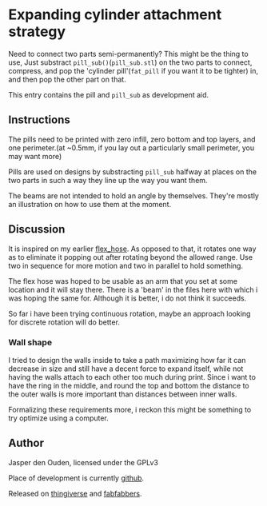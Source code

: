 # Expanding cylinder attachment strategy
Need to connect two parts semi-permanently? This might be the thing to use,
Just substract `pill_sub()`(`pill_sub.stl`) on the two parts to connect, 
compress, and pop the 'cylinder pill'(`fat_pill` if you want it to be tighter)
in, and then pop the other part on that.

This entry contains the pill and `pill_sub` as development aid.

## Instructions
The pills need to be printed with zero infill, zero bottom and top layers,
and one perimeter.(at ~0.5mm, if you lay out a particularly small perimeter,
you may want more)

Pills are used on designs by substracting `pill_sub` halfway at places on 
the two parts in such a way they line up the way you want them.

The beams are not intended to hold an angle by themselves. They're mostly an
illustration on how to use them at the moment.

## Discussion
It is inspired on my earlier 
[flex_hose](http://www.fabfabbers.com/models/id/134/flex-hose-by-o-jasper). 
As opposed to that, it
rotates one way as to eliminate it popping out after rotating beyond the
allowed range. Use two in sequence for more motion and two in parallel
to hold something.

The flex hose was hoped to be usable as an arm that you set at some location
and it will stay there. There is a 'beam' in the files here with which i was
hoping the same for. Although it is better, i do not think it succeeds. 

So far i have been trying continuous rotation, maybe an approach looking for
discrete rotation will do better.

### Wall shape
I tried to design the walls inside to take a path maximizing how far it can
decrease in size and still have a decent force to expand itself, while not
having the walls attach to each other too much during print. Since i want 
to have the ring in the middle, and round the top and bottom the distance to the 
outer walls is more important than distances between inner walls.

Formalizing these requirements more, i reckon this might be something to try
optimize using a computer.

## Author
Jasper den Ouden, licensed under the GPLv3

Place of development is currently
[github](https://github.com/o-jasper/various_physibles).

Released on [thingiverse](http://www.thingiverse.com/thing:98953) and
[fabfabbers](http://www.fabfabbers.com/models/id/168/pill-connector-by-o-jasper).
